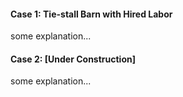 
#### Case 1: Tie-stall Barn with Hired Labor 

some explanation...


#### Case 2: [Under Construction]

some explanation...
